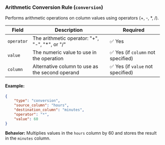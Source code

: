 ### Arithmetic Conversion Rule (`conversion`)

Performs arithmetic operations on column values using operators (+, -, *, /).

| Field | Description | Required |
|--------|------------|----------|
| `operator` | The arithmetic operator: "+", "-", "*", or "/" | ✅ Yes |
| `value` | The numeric value to use in the operation | ✅ Yes (if `column` not specified) |
| `column` | Alternative column to use as the second operand | ✅ Yes (if `value` not specified) |

#### Example:
```json
{
    "type": "conversion",
    "source_column": "hours",
    "destination_column": "minutes",
    "operator": "*",
    "value": 60
}
```
**Behavior:** Multiplies values in the `hours` column by 60 and stores the result in the `minutes` column.
